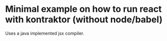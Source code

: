 # Minimal example on how to run react with kontraktor (without node/babel)

Uses a java implemented jsx compiler.

